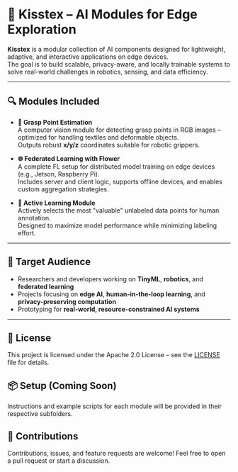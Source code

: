# 🧠 Kisstex – AI Modules for Edge Exploration

**Kisstex** is a modular collection of AI components designed for lightweight, adaptive, and interactive applications on edge devices.  
The goal is to build scalable, privacy-aware, and locally trainable systems to solve real-world challenges in robotics, sensing, and data efficiency.

---

## 🔍 Modules Included

- **🧲 Grasp Point Estimation**  
  A computer vision module for detecting grasp points in RGB images – optimized for handling textiles and deformable objects.  
  Outputs robust **x/y/z** coordinates suitable for robotic grippers.

- **🌐 Federated Learning with Flower**  
  A complete FL setup for distributed model training on edge devices (e.g., Jetson, Raspberry Pi).  
  Includes server and client logic, supports offline devices, and enables custom aggregation strategies.

- **🎯 Active Learning Module**  
  Actively selects the most "valuable" unlabeled data points for human annotation.  
  Designed to maximize model performance while minimizing labeling effort.

---

## 🚀 Target Audience

- Researchers and developers working on **TinyML**, **robotics**, and **federated learning**
- Projects focusing on **edge AI**, **human-in-the-loop learning**, and **privacy-preserving computation**
- Prototyping for **real-world, resource-constrained AI systems**

---

## 📄 License

This project is licensed under the Apache 2.0 License – see the [LICENSE](./LICENSE) file for details.

## 📦 Setup (Coming Soon)

Instructions and example scripts for each module will be provided in their respective subfolders.

## 💬 Contributions

Contributions, issues, and feature requests are welcome! Feel free to open a pull request or start a discussion.
